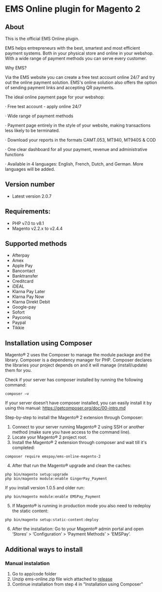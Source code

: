 # EMS Online plugin for Magento 2

## About
This is the official EMS Online plugin.

EMS helps entrepreneurs with the best, smartest and most efficient payment systems. Both 
in your physical store and online in your webshop. With a wide range of payment methods 
you can serve every customer.

Why EMS?

Via the EMS website you can create a free test account online 24/7 and try out the online 
payment solution. EMS's online solution also offers the option of sending payment links and 
accepting QR payments.

The ideal online payment page for your webshop: 

·         Free test account - apply online 24/7 

·         Wide range of payment methods 

·         Payment page entirely in the style of your website, making transactions less likely to be terminated. 

·         Download your reports in the formats CAMT.053, MT940, MT940S & COD 

·         One clear dashboard for all your payment, revenue and administrative functions 

·         Available in 4 languages: English, French, Dutch, and German. More languages will be added. 


## Version number                 
 
* Latest version 2.0.7
 
## Requirements:       
- PHP v7.0 to v8.1
- Magento v2.2.x to v2.4.4
                              
## Supported methods ##
* Afterpay
* Amex
* Apple Pay
* Bancontact
* Banktransfer
* Creditcard
* iDEAL
* Klarna Pay Later
* Klarna Pay Now
* Klarna Direkt Debit
* Google-pay
* Sofort
* Payconiq
* Paypal
* Tikkie

## Installation using Composer ##
Magento® 2 uses the Composer to manage the module package and the library. Composer is a dependency manager for PHP. Composer declares the libraries your project depends on and it will manage (install/update) them for you.

Check if your server has composer installed by running the following command:
```
composer –v
``` 
If your server doesn’t have composer installed, you can easily install it by using this manual: https://getcomposer.org/doc/00-intro.md

Step-by-step to install the Magento® 2 extension through Composer:

1.	Connect to your server running Magento® 2 using SSH or another method (make sure you have access to the command line).
2.	Locate your Magento® 2 project root.
3.	Install the Magento® 2 extension through composer and wait till it's completed:
```
composer require emspay/ems-online-magento-2
``` 
4.	After that run the Magento® upgrade and clean the caches:
```
php bin/magento setup:upgrade
php bin/magento module:enable GingerPay_Payment
```
If you install version 1.0.5 and older run:
```
php bin/magento module:enable EMSPay_Payment
```
5.  If Magento® is running in production mode you also need to redeploy the static content:
```
php bin/magento setup:static-content:deploy
```
6.  After the installation: Go to your Magento® admin portal and open ‘Stores’ > ‘Configuration’ > ‘Payment Methods’ > ‘EMSPay’.


## Additional ways to install ##

### Manual instalation ###

1. Go to app/code folder 
2. Unzip ems-online.zip file wich attached to [release](https://github.com/emspay/ems-online-magento-2/releases) 
3. Continue installation from step 4 in "Installation using Composer"



